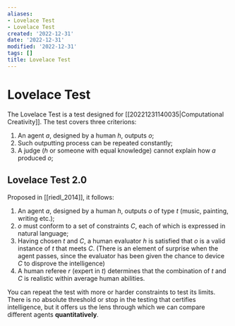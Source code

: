 ```yaml
---
aliases:
- Lovelace Test
- Lovelace Test
created: '2022-12-31'
date: '2022-12-31'
modified: '2022-12-31'
tags: []
title: Lovelace Test
---
```


# Lovelace Test

The Lovelace Test is a test designed for [[20221231140035|Computational Creativity]]. The test covers three criterions:

1. An agent $a$, designed by a human $h$, outputs $o$;
2. Such outputting process can be repeated constantly;
3. A judge ($h$ or someone with equal knowledge) cannot explain how $a$ produced $o$;

## Lovelace Test 2.0

Proposed in [[riedl_2014]], it follows:

1. An agent $a$, designed by a human $h$, outputs $o$ of type $t$ (music, painting, writing etc.);
2. $o$ must conform to a set of constraints $C$, each of which is expressed in natural language;
3. Having chosen $t$ and $C$, a human evaluator $h$ is satisfied that $o$ is a valid instance of $t$ that meets $C$. (There is an element of surprise when the agent passes, since the evaluator has been given the chance to device $C$ to disprove the intelligence)
4. A human referee $r$ (expert in $t$) determines that the combination of $t$ and $C$ is realistic within average human abilities.

You can repeat the test with more or harder constraints to test its limits. There is no absolute threshold or stop in the testing that certifies intelligence, but it offers us the lens through which we can compare different agents **quantitatively**.